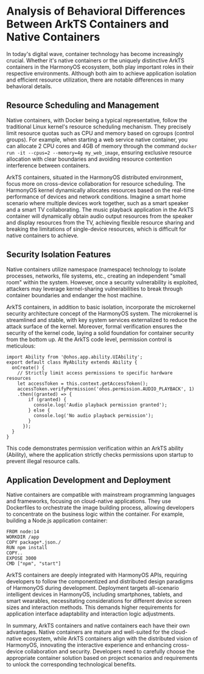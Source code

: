 # Analysis of Behavioral Differences Between ArkTS Containers and Native Containers

In today's digital wave, container technology has become increasingly crucial. Whether it's native containers or the uniquely distinctive ArkTS containers in the HarmonyOS ecosystem, both play important roles in their respective environments. Although both aim to achieve application isolation and efficient resource utilization, there are notable differences in many behavioral details.

## Resource Scheduling and Management

Native containers, with Docker being a typical representative, follow the traditional Linux kernel's resource scheduling mechanism. They precisely limit resource quotas such as CPU and memory based on cgroups (control groups). For example, when starting a web service native container, you can allocate 2 CPU cores and 4GB of memory through the command `docker run -it --cpus=2 --memory=4g my_web_image`, ensuring exclusive resource allocation with clear boundaries and avoiding resource contention interference between containers.

ArkTS containers, situated in the HarmonyOS distributed environment, focus more on cross-device collaboration for resource scheduling. The HarmonyOS kernel dynamically allocates resources based on the real-time performance of devices and network conditions. Imagine a smart home scenario where multiple devices work together, such as a smart speaker and a smart TV collaborating. The music playback application in the ArkTS container will dynamically obtain audio output resources from the speaker and display resources from the TV, achieving flexible resource sharing and breaking the limitations of single-device resources, which is difficult for native containers to achieve.

## Security Isolation Features

Native containers utilize namespace (namespace) technology to isolate processes, networks, file systems, etc., creating an independent "small room" within the system. However, once a security vulnerability is exploited, attackers may leverage kernel-sharing vulnerabilities to break through container boundaries and endanger the host machine.

ArkTS containers, in addition to basic isolation, incorporate the microkernel security architecture concept of the HarmonyOS system. The microkernel is streamlined and stable, with key system services externalized to reduce the attack surface of the kernel. Moreover, formal verification ensures the security of the kernel code, laying a solid foundation for container security from the bottom up. At the ArkTS code level, permission control is meticulous:

```
import Ability from '@ohos.app.ability.UIAbility';
export default class MyAbility extends Ability {
  onCreate() {
    // Strictly limit access permissions to specific hardware resources
    let accessToken = this.context.getAccessToken();
    accessToken.verifyPermission('ohos.permission.AUDIO_PLAYBACK', 1)
    .then((granted) => {
        if (granted) {
          console.log('Audio playback permission granted');
        } else {
          console.log('No audio playback permission');
        }
      });
  }
}
```

This code demonstrates permission verification within an ArkTS ability (Ability), where the application strictly checks permissions upon startup to prevent illegal resource calls.

## Application Development and Deployment

Native containers are compatible with mainstream programming languages and frameworks, focusing on cloud-native applications. They use Dockerfiles to orchestrate the image building process, allowing developers to concentrate on the business logic within the container. For example, building a Node.js application container:

```
FROM node:14
WORKDIR /app
COPY package*.json./
RUN npm install
COPY..
EXPOSE 3000
CMD ["npm", "start"]
```

ArkTS containers are deeply integrated with HarmonyOS APIs, requiring developers to follow the componentized and distributed design paradigms of HarmonyOS during development. Deployment targets all-scenario intelligent devices in HarmonyOS, including smartphones, tablets, and smart wearables, necessitating considerations for different device screen sizes and interaction methods. This demands higher requirements for application interface adaptability and interaction logic adjustments.

In summary, ArkTS containers and native containers each have their own advantages. Native containers are mature and well-suited for the cloud-native ecosystem, while ArkTS containers align with the distributed vision of HarmonyOS, innovating the interactive experience and enhancing cross-device collaboration and security. Developers need to carefully choose the appropriate container solution based on project scenarios and requirements to unlock the corresponding technological benefits.